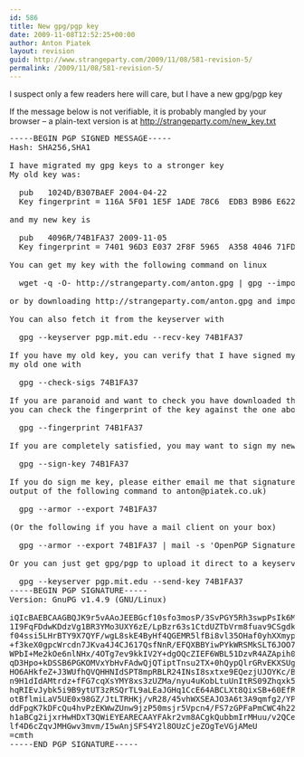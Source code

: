 ```yaml
---
id: 586
title: New gpg/pgp key
date: 2009-11-08T12:52:25+00:00
author: Anton Piatek
layout: revision
guid: http://www.strangeparty.com/2009/11/08/581-revision-5/
permalink: /2009/11/08/581-revision-5/
---
```

I suspect only a few readers here will care, but I have a new gpg/pgp key

<!--more-->

  
If the message below is not verifiable, it is probably mangled by your browser &#8211; a plain-text version is at <http://strangeparty.com/new_key.txt>

<pre>-----BEGIN PGP SIGNED MESSAGE-----               
Hash: SHA256,SHA1                                

I have migrated my gpg keys to a stronger key
My old key was:                              

  pub   1024D/B307BAEF 2004-04-22
  Key fingerprint = 116A 5F01 1E5F 1ADE 78C6  EDB3 B9B6 E622 B307 BAEF

and my new key is

  pub   4096R/74B1FA37 2009-11-05
  Key fingerprint = 7401 96D3 E037 2F8F 5965  A358 4046 71FD 74B1 FA37

You can get my key with the following command on linux

  wget -q -O- http://strangeparty.com/anton.gpg | gpg --import -

or by downloading http://strangeparty.com/anton.gpg and importing manually

You can also fetch it from the keyserver with

  gpg --keyserver pgp.mit.edu --recv-key 74B1FA37

If you have my old key, you can verify that I have signed my new one with
my old one with

  gpg --check-sigs 74B1FA37

If you are paranoid and want to check you have downloaded the right key,
you can check the fingerprint of the key against the one above with

  gpg --fingerprint 74B1FA37

If you are completely satisfied, you may want to sign my new key

  gpg --sign-key 74B1FA37

If you do sign me key, please either email me that signature (email the
output of the following command to anton@piatek.co.uk)

  gpg --armor --export 74B1FA37

(Or the following if you have a mail client on your box)

  gpg --armor --export 74B1FA37 | mail -s 'OpenPGP Signatures' anton@piatek.co.uk

Or you can just get gpg/pgp to upload it direct to a keyserver

  gpg --keyserver pgp.mit.edu --send-key 74B1FA37
-----BEGIN PGP SIGNATURE-----
Version: GnuPG v1.4.9 (GNU/Linux)

iQIcBAEBCAAGBQJK9r5vAAoJEEBGcf10sfo3mosP/3SvPGY5Rh3swpPsIk6MhM8c
1I9FqFDdwKDdzVg1BR3YMo3UXY6zE/LpBzr63s1CtdUZTbVrm8fuav9CSgdk+PUj
f04ssi5LHrBTY9X7QYF/wgL8skE4ByHf4QGEMR5lfBi8vl35OHaf0yhXXmypKxuV
+f3keX0gpcWrcdn7JKva4J4CJ617QsfNnR/EFQXBBYiwPYkWRSMkSLT6JOO7Y6FY
WPbI+Me2kOe6nlNHx/4OTg7ev9kkIV2Y+dgOQcZIEF6WBL51DzvR4AZApih00Ny+
qD3Hpo+kDSSB6PGKOMVxYbHvFAdwQjQTiptTnsu2TX+0hQypQlrGRvEKXSUg5dn6
HO6AHkfeZ+J3WUfhQVQHHNIdSPT8mpRBLR24INsI8sxtxe9EQezjUJOYKc/BhMY8
n9H1dIdAMtrdz+fFG7cqXsYMY8xs3zUZMa/nyu4uKobLtuUnItRS09Zhqxk51C0k
hqRIEvJybk5i9B9ytUT3zRSQrTL9aLEaJGHq1CcE64ABCLXt8QixSB+60EfR3MVT
otBflmiLaV5UE0x98GZ/JtLTRHKj/vR28/45vhWXSEAJO3A6t3A9qmfg2/YP/vWc
ddFpgK7kDFcQu4hvPzEKWwZUnw9jzP50msjr5Vpcn4/FS7zGPFaPmCWC4h22yxhL
h1aBCg2ijxrHwHDxT3QWiEYEARECAAYFAkr2vm8ACgkQubbmIrMHuu/v2QCePQud
lf4D6cZqvJMHGwv3mvm/I5wAnjSFS4Y2l8OUzCjeZOgTeVGjAMeU
=cmth
-----END PGP SIGNATURE-----
</pre>